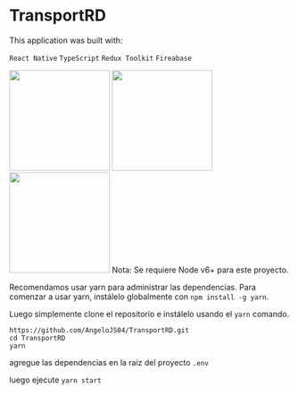 # TransportRD

This application was built with:

`React Native`
`TypeScript`
`Redux Toolkit`
`Fireabase`

<img src="https://user-images.githubusercontent.com/52179030/198333192-fdbbc88a-5e7d-4908-b784-412b18801ddd.png" width="180">
<img src="https://user-images.githubusercontent.com/52179030/198335050-382bc098-beac-4f9b-830c-ae14eb17f191.png" width="180">
<img src="https://user-images.githubusercontent.com/52179030/198335141-03252920-3568-475f-ab51-a1eee93aef42.png" width="180">
Nota: Se requiere Node v6+ para este proyecto.

Recomendamos usar yarn para administrar las dependencias. Para comenzar a usar yarn, instálelo globalmente con `npm install -g yarn`.

Luego simplemente clone el repositorio e instálelo usando el `yarn` comando.

```
https://github.com/AngeloJS04/TransportRD.git
cd TransportRD
yarn
```
agregue las dependencias en la raiz del proyecto `.env`

luego ejecute `yarn start`
